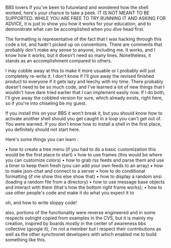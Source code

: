 BBS lovers If you've been to futureland and wondered how the shell worked, here's your chance to take a peek.  IT IS NOT MEANT TO BE SUPPORTED.  WHILE YOU ARE FREE TO TRY RUNNING IT AND ASKING FOR ADVICE, it is just to show you how it works for your education, and to demonstrate what can be accomplished when you dive head first.  

The formatting is representative of the fact that I was hacking through this code a lot, and hadn't picked up on conventions.  There are comments that probably don't make any sense to anyone, including me.  It works, and I know how it works, but it doesn't need so many lines.  Nonetheless, it stands as an accomplishment compared to others.

I may cobble away at this to make it more usuable or I probably will just completely re-write it.  I don't know if I'll give away the revised finished product to everyone if it gets lazy and leechy with my time.  There probably doesn't need to be so much code, and I've learned a lot of new things that I wouldn't have dare tried earlier that I can implement easily now.  If I do both, I'll give away the cobbled version for sure, which already exists, right here, so if you're into chiseling be my guest.

If you install this on your BBS it won't break it, but you should know how to activate another shell should you get caught in a loop you can't get out of.  You were warned.  If you don't know how to install a shell in the first place, you definitely should not start here.

Here's some things you can learn : 


• how to create a tree menu (if you had to do a basic customization this would be the first place to start)
• how to use frames (this would be where you can customize colors)
• how to grab rss feeds and parse them and use a timer to keep them fresh (you can add your own feeds to an array)
• how to make json-chat and connect to a server
• how to do conditional formatting (if me show this else show that)
• how to display a random ansi (loading a random file from a directory)
• how to use message base objects and interact with them (that's how the bottom right frame works);
• how to use other people's code and make it do what you expect it to

oh, and how to write sloppy code!  

also, portions of the functionality were reverse engineered and in some respects outright copied from examples in the CVS, but it is mainly my creation, inspired by boards mostly in the center of awareness bbs collective (google it), i'm not a member but i respect their contributions as well as the other synchronet developers with which enabled me to build something like this.


